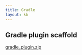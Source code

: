 ```yaml
---
title: Gradle
layout: kb
---
```


Gradle plugin scaffold
----------------------
[gradle_plugin.zip](gradle_plugin.zip)